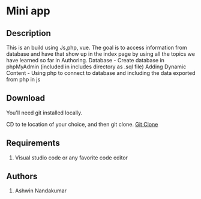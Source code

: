 # Mini app
## Description 
This is an build using Js,php, vue. The goal is to access information from database and have that
show up in the index page by using all the topics we have learned so far in Authoring.
Database - Create database in phpMyAdmin (included in includes directory as .sql file)
Adding Dynamic Content - Using php to connect to database and including the data exported from php in js


## Download
You'll need git installed locally.

CD to te location of your choice, and then git clone.
[Git Clone](https://github.com/ash674/ashwin_nandakumar_mini_app.git)

## Requirements
1. Visual studio code or any favorite code editor 

## Authors
1. Ashwin Nandakumar